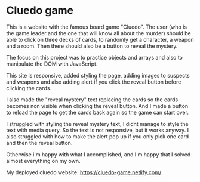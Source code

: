 

# Cluedo game

This is a website with the famous board game "Cluedo". The user (who is the game leader and the one that will know all about the murder) should be able to click on three decks of cards, to randomly get a character, a weapon and a room. Then there should also be a button to reveal the mystery.  

The focus on this project was to practice objects and arrays and also to manipulate the DOM with JavaScript.

This site is responsive, added styling the page, adding images to suspects and weapons and also adding alert if you click the reveal button before clicking the cards.

I also made the "reveal mystery" text replacing the cards so the cards becomes non visible when clicking the reveal button. And I made a button to reload the page to get the cards back again so the game can start over.

I struggled with styling the reveal mystery text, I didnt manage to style the text with media query. So the text is not responsive, but it works anyway. I also struggled with how to make the alert pop up if you only pick one card and then the reveal button.

Otherwise i'm happy with what I accomplished, and I'm happy that I solved almost everything on my own.

My deployed cluedo website: https://cluedo-game.netlify.com/





